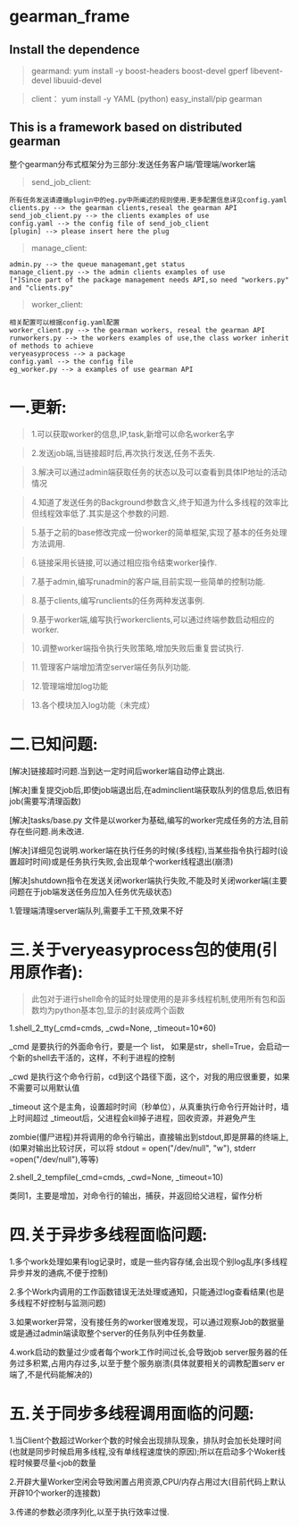 gearman_frame
=============

## Install the dependence

> gearmand:
    yum install -y boost-headers boost-devel gperf libevent-devel libuuid-devel

> client：
    yum install -y YAML (python)
    easy_install/pip gearman

## This is a framework based on distributed gearman
整个gearman分布式框架分为三部分:发送任务客户端/管理端/worker端

> send_job_client:
    
    所有任务发送请遵循plugin中的eg.py中所阐述的规则使用.更多配置信息详见config.yaml
    clients.py --> the gearman clients,reseal the gearman API
    send_job_client.py --> the clients examples of use
    config.yaml --> the config file of send_job_client
    [plugin] --> please insert here the plug

> manage_client:

    admin.py --> the queue managemant,get status
    manage_client.py --> the admin clients examples of use
    [*]Since part of the package management needs API,so need "workers.py" and "clients.py" 

> worker_client:

    相关配置可以根据config.yaml配置
    worker_client.py --> the gearman workers, reseal the gearman API
    runworkers.py --> the workers examples of use,the class worker inherit of methods to achieve
    veryeasyprocess --> a package
    config.yaml --> the config file
    eg_worker.py --> a examples of use gearman API


# 一.更新:
> 1.可以获取worker的信息,IP,task,新增可以命名worker名字

> 2.发送job端,当链接超时后,再次执行发送,任务不丢失.

> 3.解决可以通过admin端获取任务的状态以及可以查看到具体IP地址的活动情况

> 4.知道了发送任务的Background参数含义,终于知道为什么多线程的效率比但线程效率低了.其实是这个参数的问题.

> 5.基于之前的base修改完成一份worker的简单框架,实现了基本的任务处理方法调用.

> 6.链接采用长链接,可以通过相应指令结束worker操作.

> 7.基于admin,编写runadmin的客户端,目前实现一些简单的控制功能.

> 8.基于clients,编写runclients的任务两种发送事例.

> 9.基于worker端,编写执行workerclients,可以通过终端参数启动相应的worker.

> 10.调整worker端指令执行失败策略,增加失败后重复尝试执行. 

> 11.管理客户端增加清空server端任务队列功能.

> 12.管理端增加log功能

> 13.各个模块加入log功能（未完成）

# 二.已知问题:
  [解决]链接超时问题.当到达一定时间后worker端自动停止跳出.

  [解决]重复提交job后,即使job端退出后,在adminclient端获取队列的信息后,依旧有job(需要写清理函数)

  [解决]tasks/base.py 文件是以worker为基础,编写的worker完成任务的方法,目前存在些问题.尚未改进.

  [解决]详细见包说明.worker端在执行任务的时候(多线程),当某些指令执行超时(设置超时时间)或是任务执行失败,会出现单个worker线程退出(崩溃)

  [解决]shutdown指令在发送关闭worker端执行失败,不能及时关闭worker端(主要问题在于job端发送任务应加入任务优先级状态)
  
  1.管理端清理server端队列,需要手工干预,效果不好

# 三.关于veryeasyprocess包的使用(引用原作者):

> 此包对于进行shell命令的延时处理使用的是非多线程机制,使用所有包和函数均为python基本包,显示的封装成两个函数

1.shell_2_tty(_cmd=cmds, _cwd=None, _timeout=10*60)

_cmd 是要执行的外面命令行，要是一个 list， 如果是str，shell=True，会启动一个新的shell去干活的，这样，不利于进程的控制

_cwd 是执行这个命令行前，cd到这个路径下面，这个，对我的用应很重要，如果不需要可以用默认值

_timeout 这个是主角，设置超时时间（秒单位），从真重执行命令行开始计时，墙上时间超过 _timeout后，父进程会kill掉子进程，回收资源，并避免产生

zombie(僵尸进程)并将调用的命令行输出，直接输出到stdout,即是屏幕的终端上,(如果对输出比较讨厌，可以将 stdout = open("/dev/null", "w"), stderr
=open("/dev/null"),等等)

2.shell_2_tempfile(_cmd=cmds, _cwd=None, _timeout=10)

类同1，主要是增加，对命令行的输出，捕获，并返回给父进程，留作分析


# 四.关于异步多线程面临问题:

1.多个work处理如果有log记录时，或是一些内容存储,会出现个别log乱序(多线程异步并发的通病,不便于控制)

2.多个Work内调用的工作函数错误无法处理或通知，只能通过log查看结果(也是多线程不好控制与监测问题)

3.如果worker异常，没有接任务的worker很难发现，可以通过观察Job的数据量或是通过admin端读取整个server的任务队列中任务数量.

4.work启动的数量过少或者每个work工作时间过长,会导致job server服务器的任务过多积累,占用内存过多,以至于整个服务崩溃(具体就要相关的调教配置serv
er端了,不是代码能解决的)

# 五.关于同步多线程调用面临的问题:
1.当Client个数超过Worker个数的时候会出现排队现象，排队时会加长处理时间(也就是同步时候启用多线程,没有单线程速度快的原因);所以在启动多个Woker线程时候要尽量<job的数量

2.开辟大量Worker空闲会导致闲置占用资源,CPU/内存占用过大(目前代码上默认开辟10个worker的连接数)

3.传递的参数必须序列化,以至于执行效率过慢.
